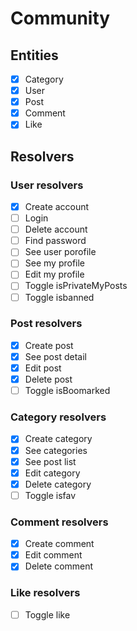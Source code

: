 # Community

## Entities

- [x] Category
- [x] User
- [x] Post
- [x] Comment
- [x] Like

## Resolvers

### User resolvers

- [x] Create account
- [ ] Login
- [ ] Delete account
- [ ] Find password
- [ ] See user porofile
- [ ] See my profile
- [ ] Edit my profile
- [ ] Toggle isPrivateMyPosts
- [ ] Toggle isbanned

### Post resolvers

- [x] Create post
- [x] See post detail
- [x] Edit post
- [x] Delete post
- [ ] Toggle isBoomarked

### Category resolvers

- [x] Create category
- [x] See categories
- [x] See post list
- [x] Edit category
- [x] Delete category
- [ ] Toggle isfav

### Comment resolvers

- [x] Create comment
- [x] Edit comment
- [x] Delete comment

### Like resolvers

- [ ] Toggle like
